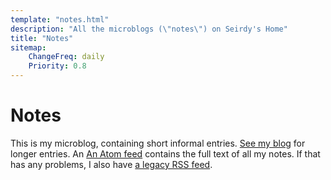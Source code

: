 ```yaml
---
template: "notes.html"
description: "All the microblogs (\"notes\") on Seirdy's Home"
title: "Notes"
sitemap:
    ChangeFreq: daily
    Priority: 0.8
---
```

Notes
=====

This is my microblog, containing short informal entries. [See my blog](../posts/) for longer entries. An [An Atom feed](./atom.xml) contains the full text of all my notes. If that has any problems, I also have [a legacy RSS feed](./index.xml).
